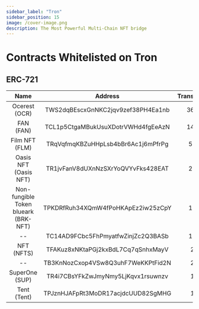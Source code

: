 ```yaml
---
sidebar_label: "Tron"
sidebar_position: 15
image: /cover-image.png
description: The Most Powerful Multi-Chain NFT bridge
---
```


# Contracts Whitelisted on Tron

## ERC-721

|Name|Address|Transactions|
|:-:|:-:|:-:|
|Ocerest (OCR)|TWS2dqBEscxGnNKC2jqv9zef38PH4Ea1nb|36570|
|FAN (FAN)|TCL1p5CtgaMBukUsuXDotrVWHd4fgEeAzN|14859|
|Film NFT (FLM)|TRqVqfmqKBZuHHpLsb4bBr6Ac1j6mPfrPg|5539|
|Oasis NFT (Oasis NFT)|TR1jvFanV8dUXnNzSXrYoQVYvFks428EAT|2421|
|Non-fungible Token blueark (BRK-NFT)|TPKDRfRuh34XQmW4fPoHKApEz2iw25zCpY|1703|
|--|TC14AD9FCbc5FhPmyatfwZinjZc2Q3BASb|1318|
|NFT (NFTS)|TFAKuz8xNKtaPGj2kxBdL7Cq7qSnhxMayV|299|
|--|TB3KnNozCxop4VSw8Q3uhF7WeKKPtFid2N|224|
|SuperOne (SUP)|TR4i7CBsYFkZwJmyNmy5LjKqvx1rsuwnzv|151|
|Tent (Tent)|TPJznHJAFpRt3MoDR17acjdcUUD82SgMHG|108|

